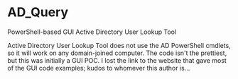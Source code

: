 # AD_Query
PowerShell-based GUI Active Directory User Lookup Tool

Active Directory User Lookup Tool does not use the AD PowerShell cmdlets, so it will work on any domain-joined computer.
The code isn't the prettiest, but this was initially a GUI POC. I lost the link to the website that gave most of the GUI code examples; kudos to whomever this author is...
